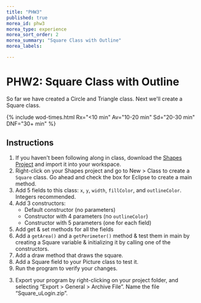 ```yaml
---
title: "PHW3"
published: true
morea_id: phw3
morea_type: experience
morea_sort_order: 2
morea_summary: "Square Class with Outline"
morea_labels:

---
```


# PHW2: Square Class with Outline

So far we have created a Circle and Triangle class. Next we'll create a Square class.

{% include wod-times.html Rx="<10 min" Av="10-20 min" Sd="20-30 min" DNF="30+ min" %}

## Instructions

<!--1. *Start your timer* -->
1. If you haven't been following along in class, download the [Shapes Project](Shapes_pwod2.zip) and import it into your workspace.
2. Right-click on your Shapes project and go to New > Class to create a `Square` class. Go ahead and check the box for Eclipse to create a main method.
1. Add 5 fields to this class: `x`, `y`, `width`, `fillColor`, and `outlineColor`. Integers recommended.
2. Add 3 constructors:
    * Default constructor (no parameters)
    * Constructor with 4 parameters (no `outlineColor`)
    * Constructor with 5 parameters (one for each field)
3. Add get & set methods for all the fields
4. Add a `getArea()` and a `getPerimeter()` method & test them in main by creating a Square variable & initializing it by calling one of the constructors.
4. Add a draw method that draws the square. 
4. Add a Square field to your Picture class to test it.
2. Run the program to verify your changes.
<!--1. *Stop your timer*-->
3. Export your program by right-clicking on your project folder, and selecting “Export > General > Archive File”. Name the file “Square_uLogin.zip”.



<!-- started @ 10 am -->

<!--## Demonstration

 Once you've finished doing the WOD a single time, watch me do it:

{% include youtube.html id="dnU6XB0O8Nk" %}

{% include wod-warning.html %}

### My Final Project

[Shapes_pwod2.zip](Shapes_pwod2.zip)-->
